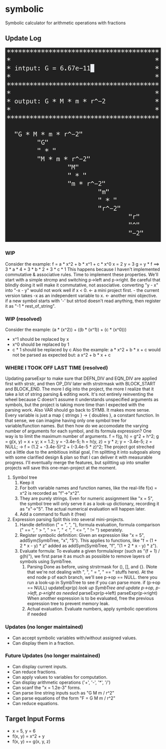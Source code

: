 # symbolic
Symbolic calculator for arithmetic operations with fractions

## Update Log
<img src="title.png" width="600" alt="Title Image with Size">

### WIP
Consider the example:
f = a * x^2 + b * x^1 + c * x^0
x = 2
y = 3
g = y * f
==> 3 * a * 4 + 3 * b * 2 + 3 * c * 1
This happens because I haven't implemented commutative & associative rules.
Time to implement these properties.
We'll start with a simple strcmp and switching p->left and p->right.
Be careful that blindly doing it will make it commutative, not associative.
converting "y - x" into "-x - y" would not work well if x < 0. <- a mini project first.
	- the current version takes -x as an independent variable to x. <- another mini objective. if a new symbol starts with '-' but strtod doesn't read anything, then register it as "-1 * rest_of_string".

### WIP (resolved)
Consider the example:
(a * (x^2)) + ((b * (x^1)) + (c * (x^0)))
- x^1 should be replaced by x
- x^0 should be replaced by 1
- c * 1 should be replaced by c
Also the example:
a * x^2 + b * x + c
would not be parsed as expected but:
	a
	x^2 + b * x + c

### WHERE I TOOK OFF LAST TIME (resolved)
Updating parseExpr to make sure that DEFN_DIV and EQN_DIV are applied first with strstr, and then OP_DIV later with strstrmask with BLOCK_START and BLOCK_END.
The more I dig into the project, the more I realize that it take a lot of string parsing & editing work. It's not entirely reinventing the wheel because C doesn't assume it understands unspecified arguments as symbols, but the project is taking more time than I expected with the parsing work.
Also VAR should go back to SYMB. It makes more sense. Every variable is just a map { strings } -> { doubles }, a constant function.
In that sense, we can imagine having only one symbol tree for variable/function names. But then how do we accomodate the varying number of arguments for each symbol, and its formula expression?
One way is to limit the maximum number of arguments.
f = f(g, h) = g^2 + h^2;
	g = g(x, y) = x + y;
		x = 1.2;
		y = -3.4e-5;
	h = h(y, z) = y * z;
		y = -3.4e-5;
		z = NULL;
-> f = (1.2 + -3.4e-5)^2 + (-3.4e-5 * z)^2;
The project got streched out a little due to the ambitious initial goal, I'm splitting it into subgoals along with some clarified design & plan so that I can deliver it with measurable progress. I'll eventually merge the features, but splitting up into smaller projects will save this one-man-project at the moment.

1. Symbol tree
	1. Keep it
	2. For both variable names and function names, like the real-life f(x) = x^2 is recorded as "f"->"x^2".
	3. They are purely strings. Even for numeric assignment like "x = 5", the symbol tree will only serve it as a look-up dictionary, recording it as "x"->"5". The actual numerical evaluation will happen later.
	4. Add a command to flush it (free)
2. Expression parsing
	Split this into several mini-projects.
	1. Handle definition (" = ", ", "), formula evaluation, formula comparison (" == ", " > ", " >= ", " < ", " <= ", " != ") seperately.
	2. Register symbolic definition: Given an expression like "x = 5", addSym(SymbTree, "x", "5"). This applies to functions, like "f = (1 + 2 * x - y) * z" added as addSym(SymbTree, "f", "(1 + 2 * x - y) * z").
	3. Evaluate formula:
		To evaluate a given formula/expr (such as "(f + 1) / g(h)"), we first parse it as much as possiible to remove layers of symbols using SymbTree.
		1. Parsing
			Done as before, using strstrmask for (), [], and {}. (Note that we're not dealing with ", ", " = ", " == " stuffs here). At the end node p of each branch, we'll see p->op == NULL. there you run a look-up in SymbTree to see if you can parse more.
			if (p->op == NULL)
				updateExpr(p)	*look up SymbTree and update p->op, p->left, p->right as needed*
				parseExpr(p->left)
				parseExpr(p->right)
			When another expression is to be evaluated, free the previous expression tree to prevent memory leak.
		2. Actual evaluation.
			Evaluate numbers, apply symbolic operations if needed

### Updates (no longer maintained)
- Can accept symbolic variables with/without assigned values.
- Can display them in a fraction.

### Future Updates (no longer maintained)
- Can display current inputs.
- Can reduce fractions.
- Can apply values to variables for computation.
- Can display arithmetic operations ('+', '-', '\*', '/')
- Can scanf the "x = 1.2e-3" forms.
- Can parse line string inputs such as "G M m / r^2"
- Can parse equations of the form "F = G M m / r^2"
- Can reduce equations.

## Target Input Forms
- x = 5, y = 6
- f(x, y) = x^2 + y
- f(x, y) == g(x, y, z)
